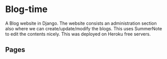 # Blog-time
A Blog website in Django. The website consists an administration section also where we can create/update/modify the blogs. This uses SummerNote to edit the contents nicely.
This was deployed on Heroku free servers.
## Pages
